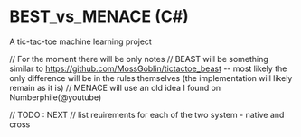# BEST_vs_MENACE (C#)
A tic-tac-toe machine learning project

// For the moment there will be only notes
// BEAST will be something similar to https://github.com/MossGoblin/tictactoe_beast -- most likely the only difference will be in the rules themselves (the implementation will likely remain as it is)
// MENACE will use an old idea I found on Numberphile(@youtube)

// TODO : NEXT
// list reuirements for each of the two system - native and cross
